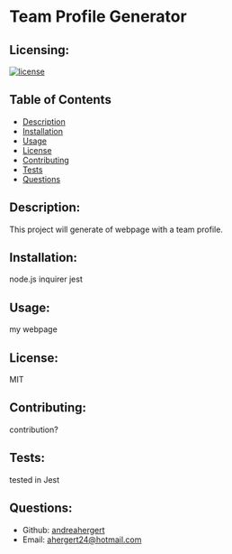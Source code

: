 # Team Profile Generator

## Licensing:
[![license](https://img.shields.io/badge/license-MIT-blue)](https://shields.io)

## Table of Contents 
- [Description](#description)
- [Installation](#installation)
- [Usage](#usage)
- [License](#license)
- [Contributing](#contributing)
- [Tests](#tests)
- [Questions](#questions)

## Description:
This project will generate of webpage with a team profile.

## Installation:
node.js inquirer jest

## Usage:
my webpage

## License:
MIT

## Contributing:
contribution?

## Tests:
tested in Jest

## Questions:
- Github: [andreahergert](https://github.com/andreahergert)
- Email: ahergert24@hotmail.com 